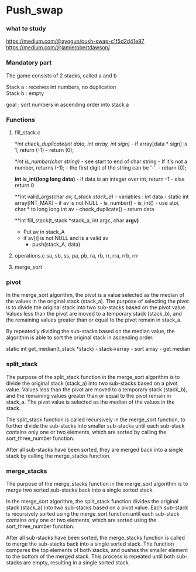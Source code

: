 # Push_swap
### what to study
https://medium.com/@ayogun/push-swap-c1f5d2d41e97
https://medium.com/@jamierobertdawson/

### Mandatory part
The game consists of 2 stacks, called a and b
  
Stack a : receives int numbers, no duplication  
Stack b : empty  

goal : sort numbers in ascending order into stack a  

### Functions
1. fill_stack.c

	**int check_duplicate(int data, int *array, int sign)**
		- if array[data * sign] is 1, return (-1)
		- return (0);

	**int is_number(char *string)**
		- see start to end of char string
			- If it's not a number, returns (-1);
			- the first digit of the string can be '-'.
		- return (0);
	
	**int is_int(long long data)**
		- if data is an integer over int, return -1
		- else return 0

	**int valid_args(char *av, t_stack *stack_a)**
		- variables : int data
		- static int array[INT_MAX]
		- if av is not NULL
			- is_number()
			- is_int()
		- use atoi, char * to long long int av
		- check_duplicate()
		- return data

	**int fill_stack(t_stack *stack_a, int argc, char **argv)**
	- Put av in stack_A
	- if av[i] is not NULL and is a valid av
		- push(stack_A, data)

2. operations.c
sa, sb, ss, pa, pb, ra, rb, rr, rra, rrb, rrr

3. merge_sort
### pivot
In the merge_sort algorithm, the pivot is a value selected as the median of the values in the original stack (stack_a). The purpose of selecting the pivot is to divide the original stack into two sub-stacks based on the pivot value. Values less than the pivot are moved to a temporary stack (stack_b), and the remaining values greater than or equal to the pivot remain in stack_a.

By repeatedly dividing the sub-stacks based on the median value, the algorithm is able to sort the original stack in ascending order.

static int get_median(t_stack *stack)
	- stack->array
	- sort array
	- get median

### split_stack
The purpose of the split_stack function in the merge_sort algorithm is to divide the original stack (stack_a) into two sub-stacks based on a pivot value. Values less than the pivot are moved to a temporary stack (stack_b), and the remaining values greater than or equal to the pivot remain in stack_a. The pivot value is selected as the median of the values in the stack.

The split_stack function is called recursively in the merge_sort function, to further divide the sub-stacks into smaller sub-stacks until each sub-stack contains only one or two elements, which are sorted by calling the sort_three_number function.

After all sub-stacks have been sorted, they are merged back into a single stack by calling the merge_stacks function.

### merge_stacks
The purpose of the merge_stacks function in the merge_sort algorithm is to merge two sorted sub-stacks back into a single sorted stack.

In the merge_sort algorithm, the split_stack function divides the original stack (stack_a) into two sub-stacks based on a pivot value. Each sub-stack is recursively sorted using the merge_sort function until each sub-stack contains only one or two elements, which are sorted using the sort_three_number function.

After all sub-stacks have been sorted, the merge_stacks function is called to merge the sub-stacks back into a single sorted stack. The function compares the top elements of both stacks, and pushes the smaller element to the bottom of the merged stack. This process is repeated until both sub-stacks are empty, resulting in a single sorted stack.